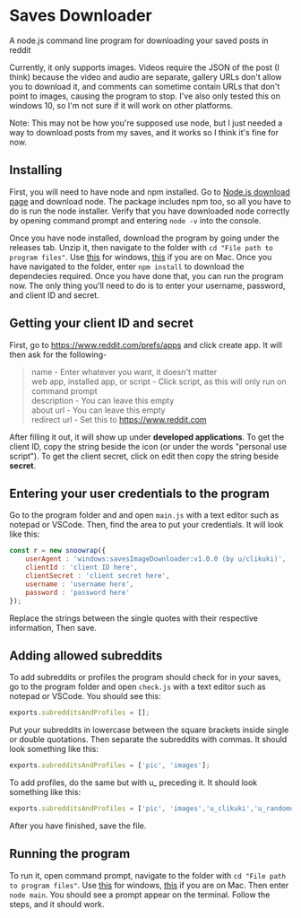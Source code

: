 # Saves Downloader
A node.js command line program for downloading your saved posts in reddit

Currently, it only supports images. Videos require the JSON of the post (I think) because the video and audio are separate, gallery URLs don't allow you to download it, and comments can sometime contain URLs that don't point to images, causing the program to stop. I've also only tested this on windows 10, so I'm not sure if it will work on other platforms.

Note: This may not be how you're supposed use node, but I just needed a way to download posts from my saves, and it works so I think it's fine for now.

## Installing
First, you will need to have node and npm installed. Go to [Node.js download page](https://nodejs.org/en/download/) and download node. The package includes npm too, so all you have to do is run the node installer. Verify that you have downloaded node correctly by opening command prompt and entering `node -v` into the console.

Once you have node installed, download the program by going under the releases tab. Unzip it, then navigate to the folder with `cd "File path to program files"`. Use [this](https://www.howtogeek.com/659411/how-to-change-directories-in-command-prompt-on-windows-10/) for windows, [this](https://www.macworld.com/article/221277/master-the-command-line-navigating-files-and-folders.html) if you are on Mac. Once you have navigated to the folder, enter `npm install` to download the dependecies required. Once you have done that, you can run the program now. The only thing you'll need to do is to enter your username, password, and client ID and secret.

## Getting your client ID and secret
First, go to <https://www.reddit.com/prefs/apps> and click create app. It will then ask for the following-

> name - Enter whatever you want, it doesn't matter  
> web app, installed app, or script - Click script, as this will only run on command prompt  
> description - You can leave this empty  
> about url - You can leave this empty  
> redirect url - Set this to https://www.reddit.com  

After filling it out, it will show up under **developed applications**. To get the client ID, copy the string beside the icon (or under the words "personal use script"). To get the client secret, click on edit then copy the string beside **secret**.

## Entering your user credentials to the program
Go to the program folder and and open `main.js` with a text editor such as notepad or VSCode. Then, find the area to put your credentials. It will look like this:
```javascript
const r = new snoowrap({
	userAgent : 'windows:savesImageDownloader:v1.0.0 (by u/clikuki)',
	clientId : 'client ID here',
	clientSecret : 'client secret here',
	username : 'username here',
	password : 'password here'
});
```
Replace the strings between the single quotes with their respective information, Then save.

## Adding allowed subreddits
To add subreddits or profiles the program should check for in your saves, go to the program folder and open `check.js` with a text editor such as notepad or VSCode. You should see this:
```javascript
exports.subredditsAndProfiles = [];
```
Put your subreddits in lowercase between the square brackets inside single or double quotations. Then separate the subreddits with commas. It should look something like this:
```javascript
exports.subredditsAndProfiles = ['pic', 'images'];
```
To add profiles, do the same but with u_ preceding it. It should look something like this:
```javascript
exports.subredditsAndProfiles = ['pic', 'images','u_clikuki','u_randomuser1234'];
```
After you have finished, save the file.

## Running the program
To run it, open command prompt, navigate to the folder with `cd "File path to program files"`. Use [this](https://www.howtogeek.com/659411/how-to-change-directories-in-command-prompt-on-windows-10/) for windows, [this](https://www.macworld.com/article/221277/master-the-command-line-navigating-files-and-folders.html) if you are on Mac. Then enter `node main`. You should see a prompt appear on the terminal. Follow the steps, and it should work.
